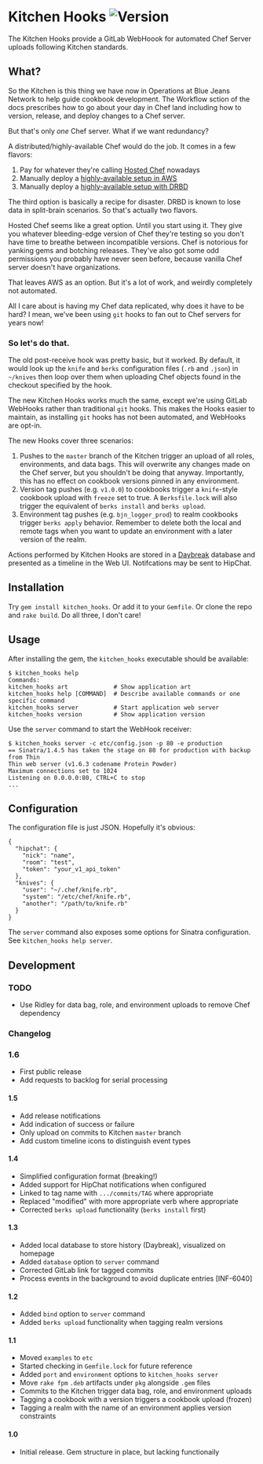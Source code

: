 # Kitchen Hooks ![Version](https://img.shields.io/gem/v/kitchen_hooks.svg?style=flat-square)

The Kitchen Hooks provide a GitLab WebHoook for automated Chef Server uploads
following Kitchen standards.


## What?

So the Kitchen is this thing we have now in Operations at Blue Jeans Network to
help guide cookbook development. The Workflow sction of the docs prescribes how
to go about your day in Chef land including how to version, release, and deploy
changes to a Chef server.

But that's only _one_ Chef server. What if we want redundancy?

A distributed/highly-available Chef would do the job. It comes in a few flavors:

1. Pay for whatever they're calling [Hosted Chef](https://manage.chef.io/signup) nowadays
2. Manually deploy a [highly-available setup in AWS](https://docs.getchef.com/install_server_ha_aws.html)
3. Manually deploy a [highly-available setup with DRBD](https://docs.getchef.com/server_high_availability.html#drbd)

The third option is basically a recipe for disaster. DRBD is known to lose data
in split-brain scenarios. So that's actually two flavors.

Hosted Chef seems like a great option. Until you start using it. They give you
whatever bleeding-edge version of Chef they're testing so you don't have time
to breathe between incompatible versions. Chef is notorious for yanking gems
and botching releases. They've also got some odd permissions you probably have
never seen before, because vanilla Chef server doesn't have organizations.

That leaves AWS as an option. But it's a lot of work, and weirdly completely
not automated.

All I care about is having my Chef data replicated, why does it have to be hard?
I mean, we've been using `git` hooks to fan out to Chef servers for years now!

### So let's do that.

The old post-receive hook was pretty basic, but it worked. By default, it would
look up the `knife` and `berks` configuration files (`.rb` and `.json`) in
`~/knives` then loop over them when uploading Chef objects found in the
checkout specified by the hook.

The new Kitchen Hooks works much the same, except we're using GitLab WebHooks
rather than traditional `git` hooks. This makes the Hooks easier to maintain,
as installing `git` hooks has not been automated, and WebHooks are opt-in.

The new Hooks cover three scenarios:

1. Pushes to the `master` branch of the Kitchen trigger an upload of all roles,
   environments, and data bags. This will overwrite any changes made on the Chef
   server, but you shouldn't be doing that anyway. Importantly, this has no
   effect on cookbook versions pinned in any environment.
2. Version tag pushes (e.g. `v1.0.0`) to cookbooks trigger a `knife`-style
   cookbook upload with `freeze` set to true. A `Berksfile.lock` will also
   trigger the equivalent of `berks install` and `berks upload`.
3. Environment tag pushes (e.g. `bjn_logger_prod`) to realm cookbooks trigger
   `berks apply` behavior. Remember to delete both the local and remote tags
   when you want to update an environment with a later version of the realm.

Actions performed by Kitchen Hooks are stored in a [Daybreak](http://propublica.github.io/daybreak/)
database and presented as a timeline in the Web UI. Notifcations may be sent to
HipChat.

## Installation

Try `gem install kitchen_hooks`. Or add it to your `Gemfile`. Or clone the repo
and `rake build`. Do all three, I don't care!


## Usage

After installing the gem, the `kitchen_hooks` executable should be available:

    $ kitchen_hooks help
    Commands:
    kitchen_hooks art             # Show application art
    kitchen_hooks help [COMMAND]  # Describe available commands or one specific command
    kitchen_hooks server          # Start application web server
    kitchen_hooks version         # Show application version

Use the `server` command to start the WebHook receiver:

    $ kitchen_hooks server -c etc/config.json -p 80 -e production
    == Sinatra/1.4.5 has taken the stage on 80 for production with backup from Thin
    Thin web server (v1.6.3 codename Protein Powder)
    Maximum connections set to 1024
    Listening on 0.0.0.0:80, CTRL+C to stop
    ...


## Configuration

The configuration file is just JSON. Hopefully it's obvious:

    {
      "hipchat": {
        "nick": "name",
        "room": "test",
        "token": "your_v1_api_token"
      },
      "knives": {
        "user": "~/.chef/knife.rb",
        "system": "/etc/chef/knife.rb",
        "another": "/path/to/knife.rb"
      }
    }

The `server` command also exposes some options for Sinatra configuration. See
`kitchen_hooks help server`.


## Development

### TODO

* Use Ridley for data bag, role, and environment uploads to remove Chef dependency


### Changelog

### 1.6

* First public release
* Add requests to backlog for serial processing

#### 1.5

* Add release notifications
* Add indication of success or failure
* Only upload on commits to Kitchen `master` branch
* Add custom timeline icons to distinguish event types

#### 1.4

* Simplified configuration format (breaking!)
* Added support for HipChat notifications when configured
* Linked to tag name with `.../commits/TAG` where appropriate
* Replaced "modified" with more appropriate verb where appropriate
* Corrected `berks upload` functionality (`berks install` first)

#### 1.3

* Added local database to store history (Daybreak), visualized on homepage
* Added `database` option to `server` command
* Corrected GitLab link for tagged commits
* Process events in the background to avoid duplicate entries [INF-6040]

#### 1.2

* Added `bind` option to `server` command
* Added `berks upload` functionality when tagging realm versions

#### 1.1

* Moved `examples` to `etc`
* Started checking in `Gemfile.lock` for future reference
* Added `port` and `environment` options to `kitchen_hooks server`
* Move `rake fpm` `.deb` artifacts under `pkg` alongside `.gem` files
* Commits to the Kitchen trigger data bag, role, and environment uploads
* Tagging a cookbook with a version triggers a cookbook upload (frozen)
* Tagging a realm with the name of an environment applies version constraints

#### 1.0

* Initial release. Gem structure in place, but lacking functionaily